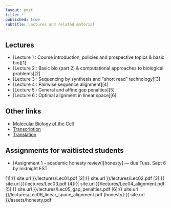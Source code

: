 ```yaml
---
layout: post
title: ''
published: true
subtitle: Lectures and related material
---
```

## Lectures

 * [Lecture 1 : Course introduction, policies and prospective topics & basic bio][1]
 * [Lecture 2 : Basic bio (part 2) & computational approaches to biological problems][2]
 * [Lecture 3 : Sequencing by synthesis and "short read" technology][3]
 * [Lecture 4 : Pairwise sequence alignment][4]
 * [Lecture 5 : General and affine gap penalties][5]
 * [Lecture 6 : Optimal alignment in linear space][6]
 
## Other links
 * [Molecular Biology of the Cell](http://osp.mans.edu.eg/tmahdy/surgeons/ebooks/Books/Alberts%20-%20Molecular%20Biology%20of%20the%20Cell.pdf)
 * [Transcription](https://www.dnalc.org/resources/3d/12-transcription-basic.html)
 * [Translation](https://www.dnalc.org/resources/3d/15-translation-basic.html)

## Assignments for waitlisted students
 * [Assignment 1 - academic honesty review][honesty] — due Tues. Sept 6 by midnight EST.

[1]:{{ site.url }}/lectures/Lec01.pdf
[2]:{{ site.url }}/lectures/Lec02.pdf
[3]:{{ site.url }}/lectures/Lec03.pdf
[4]:{{ site.url }}/lectures/Lec04_alignment.pdf
[5]:{{ site.url }}/lectures/Lec05_gap_penalties.pdf
[6]:{{ site.url }}/lectures/Lec06_linear_space_alignment.pdf
[honesty]:{{ site.url }}/assets/honesty.pdf

